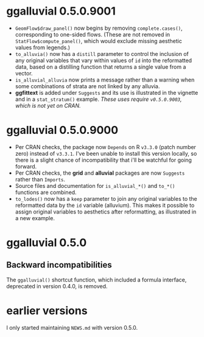 # ggalluvial 0.5.0.9001

- `GeomFlow$draw_panel()` now begins by removing `complete.cases()`, corresponding to one-sided flows. (These are not removed in `StatFlow$compute_panel()`, which would exclude missing aesthetic values from legends.)
- `to_alluvia()` now has a `distill` parameter to control the inclusion of any original variables that vary within values of `id` into the reformatted data, based on a distilling function that returns a single value from a vector.
- `is_alluvial_alluvia` now prints a message rather than a warning when some combinations of strata are not linked by any alluvia.
- **ggfittext** is added under `Suggests` and its use is illustrated in the vignette and in a `stat_stratum()` example. _These uses require `v0.5.0.9003`, which is not yet on CRAN._

# ggalluvial 0.5.0.9000

- Per CRAN checks, the package now `Depends` on R `v3.3.0` (patch number zero) instead of `v3.3.1`. I've been unable to install this version locally, so there is a slight chance of incompatibility that i'll be watchful for going forward.
- Per CRAN checks, the **grid** and **alluvial** packages are now `Suggests` rather than `Imports`.
- Source files and documentation for `is_alluvial_*()` and `to_*()` functions are combined.
- `to_lodes()` now has a `keep` parameter to join any original variables to the reformatted data by the `id` variable (alluvium). This makes it possible to assign original variables to aesthetics after reformatting, as illustrated in a new example.

# ggalluvial 0.5.0

## Backward incompatibilities

The `ggalluvial()` shortcut function, which included a formula interface, deprecated in version 0.4.0, is removed.

# earlier versions

I only started maintaining `NEWS.md` with version 0.5.0.
